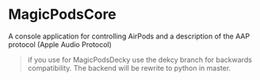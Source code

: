 # MagicPodsCore

A console application for controlling AirPods and a description of the AAP protocol (Apple Audio Protocol)

> if you use for MagicPodsDecky use the dekcy branch for backwards compatibility. The backend will be rewrite to python in master.